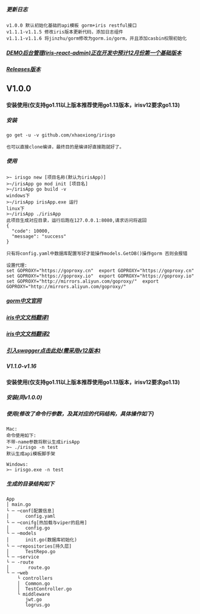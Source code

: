 ##### 更新日志
```
v1.0.0 默认初始化基础的api模板 gorm+iris restful接口
v1.1.1-v1.1.5 修改iris版本更新代码，添加日志组件
v1.1.1-v1.1.6 将jinzhu/gorm修改为gorm.io/gorm，并且添加casbin权限初始化
```

##### <a href="#">DEMO后台管理(iris-react-admin)正在开发中预计12月份第一个基础版本</a> 
##### <a href="https://github.com/xhaoxiong/irisgo/releases">Releases版本</a>

## V1.0.0
#### 安装使用(仅支持go1.11以上版本推荐使用go1.13版本，irisv12要求go1.13)
##### 安装
```
go get -u -v github.com/xhaoxiong/irisgo

也可以直接clone编译，最终目的是编译好直接跑就好了。
```
##### 使用
```
>~ irisgo new [项目名称(默认为irisApp)] 
>~/irisApp go mod init [项目名]
>~/irisApp go build -v
windows下
>~/irisApp irisApp.exe 运行
linux下
>~/irisApp ./irisApp 
此项目生成对应目录，运行后跑在127.0.0.1:8080,请求访问将返回
{
  "code": 10000,
  "message": "success"
}

只有将config.yaml中数据库配置写好才能操作models.GetDB()操作gorm 否则会报错

设置代理:
set GOPROXY="https://goproxy.cn"  export GOPROXY="https://goproxy.cn"
set GOPROXY="https://goproxy.io"  export GOPROXY="https://goproxy.io"
set GOPROXY="http://mirrors.aliyun.com/goproxy/"  export GOPROXY="http://mirrors.aliyun.com/goproxy/"
```
##### <a href="https://gorm.io/zh_CN/docs/">gorm中文官网</a>
##### <a href="https://learnku.com/docs/iris-go/10">iris中文文档翻译1</a>
##### <a href="https://www.studyiris.com/doc/index.html">iris中文文档翻译2</a>
#####  <a href="https://github.com/iris-contrib/swagger">引入swagger点击此处(需采用v12版本)</a>

##### V1.1.0-v1.16
#### 安装使用(仅支持go1.11以上版本推荐使用go1.13版本，irisv12要求go1.13)
##### 安装(同v1.0.0)
##### 使用(修改了命令行参数，及其对应的代码结构，具体操作如下)
```
Mac: 
命令使用如下:
不带-name参数将默认生成irisApp
>~ ./irisgo -n test
默认生成api模板脚手架

Windows:
>~ irisgo.exe -n test 

```


##### 生成的目录结构如下

```
App
│ main.go
└ ─ ─conf[配置信息]
│      config.yaml 
└ ─ ─conifg[热加载与viper的启用]
│      config.go
└ ─ ─models
│      init.go(数据库初始化)
└ ─ ─repositories[持久层]
│      TestRepo.go
└ ─ ─service
└ ─ -route
│    	route.go
└ ─ ─web
    └ controllers
    │  Common.go
    │  TestController.go
    └ middleware
       jwt.go
       logrus.go

```

